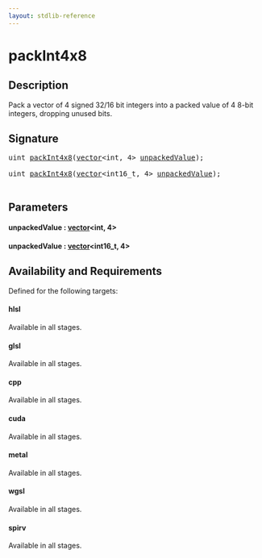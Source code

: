 ```yaml
---
layout: stdlib-reference
---
```


# packInt4x8

## Description

Pack a vector of 4 signed 32/16 bit integers into a packed value of 4 8-bit integers, dropping unused bits.




## Signature 

<pre>
<span class="code_keyword">uint</span> <a href="packint4x8-4.md">packInt4x8</a>(<a href="../types/vector/index.md" class="code_type">vector</a>&lt;<span class="code_keyword">int</span>, 4&gt; <a href="packint4x8-4.md#decl-unpackedValue" class="code_param">unpackedValue</a>);

<span class="code_keyword">uint</span> <a href="packint4x8-4.md">packInt4x8</a>(<a href="../types/vector/index.md" class="code_type">vector</a>&lt;int16_t, 4&gt; <a href="packint4x8-4.md#decl-unpackedValue" class="code_param">unpackedValue</a>);

</pre>

## Parameters

####  <a id="decl-unpackedValue"></a>unpackedValue  : [vector](../types/vector/index.md)\<int, 4\>
####  <a id="decl-unpackedValue"></a>unpackedValue  : [vector](../types/vector/index.md)\<int16\_t, 4\>

## Availability and Requirements

Defined for the following targets:

#### hlsl
Available in all stages.

#### glsl
Available in all stages.

#### cpp
Available in all stages.

#### cuda
Available in all stages.

#### metal
Available in all stages.

#### wgsl
Available in all stages.

#### spirv
Available in all stages.




<script>
// Fix .md links to .html when on ReadTheDocs
if (window.location.hostname.includes('readthedocs') || 
    window.location.hostname.includes('rtfd.io')) {
  document.addEventListener('DOMContentLoaded', function() {
    const links = document.querySelectorAll('a');
    links.forEach(link => {
      const href = link.getAttribute('href');
      if (href && href.includes('.md')) {
        // This regex will handle .md links with or without fragment identifiers or query parameters
        link.href = link.href.replace(/(.+)\.md(#[^?]*)?(\?.*)?$/, '$1.html$2$3');
      }
    });
  });
}
</script>
